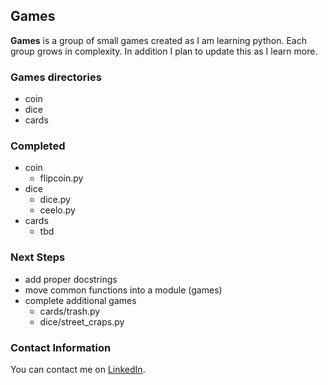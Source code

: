 ## Games ##

**Games** is a group of small games created as I am learning python.  Each group
grows in complexity.  In addition I plan to update this as I learn more.  

### Games directories ###

- coin
- dice
- cards

### Completed ###

- coin
  * flipcoin.py
- dice
  * dice.py
  * ceelo.py
- cards
  * tbd

### Next Steps ###

- add proper docstrings
- move common functions into a module (games)
- complete additional games
  * cards/trash.py
  * dice/street_craps.py

### Contact Information ###

You can contact me on [LinkedIn](https://www.linkedin.com/in/raneyda/).

